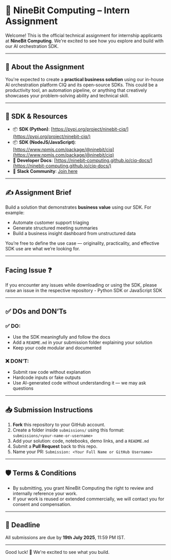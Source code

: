 # 🧠 NineBit Computing – Intern Assignment

Welcome! This is the official technical assignment for internship applicants at **NineBit Computing**. We're excited to see how you explore and build with our AI orchestration SDK.

---

## 🚀 About the Assignment

You're expected to create a **practical business solution** using our in-house AI orchestration platform CIQ and its open-source SDKs. This could be a productivity tool, an automation pipeline, or anything that creatively showcases your problem-solving ability and technical skill.

---

## 🔧 SDK & Resources

- 📦 **SDK (Python)**: [https://pypi.org/project/ninebit-ciq/](https://pypi.org/project/ninebit-ciq/)
- 📦 **SDK (NodeJS/JavaScript)**: [https://www.npmjs.com/package/@ninebit/ciq](https://www.npmjs.com/package/@ninebit/ciq)
- 📘 **Developer Docs**: [https://ninebit-computing.github.io/ciq-docs/](https://ninebit-computing.github.io/ciq-docs/)
- 💬 **Slack Community**: [Join here](https://join.slack.com/t/ninebit-ciq-community/shared_invite/zt-38oi663on-9R~0J8echKGQ8NV2zRKJZA)

---

## ✍️ Assignment Brief

Build a solution that demonstrates **business value** using our SDK. For example:

- Automate customer support triaging
- Generate structured meeting summaries
- Build a business insight dashboard from unstructured data

You’re free to define the use case — originality, practicality, and effective SDK use are what we’re looking for.

---

## Facing Issue ❓

If you encounter any issues while downloading or using the SDK, please raise an issue in the respective repository - Python SDK or JavaScript SDK

---

## ✅ DOs and DON’Ts

### ✅ DO:
- Use the SDK meaningfully and follow the docs
- Add a `README.md` in your submission folder explaining your solution
- Keep your code modular and documented

### ❌ DON’T:
- Submit raw code without explanation
- Hardcode inputs or fake outputs
- Use AI-generated code without understanding it — we may ask questions

---

## 📥 Submission Instructions

1. **Fork** this repository to your GitHub account.
2. Create a folder inside `submissions/` using this format:  
   `submissions/<your-name-or-username>`
3. Add your solution: code, notebooks, demo links, and a `README.md`
4. Submit a **Pull Request** back to this repo.
5. Name your PR: `Submission: <Your Full Name or GitHub Username>`

---

## 🛡 Terms & Conditions

- By submitting, you grant NineBit Computing the right to review and internally reference your work.
- If your work is reused or extended commercially, we will contact you for consent and compensation.

---

## 📅 Deadline

All submissions are due by **19th July 2025**, 11:59 PM IST.

---

Good luck! 🎯 We're excited to see what you build.
